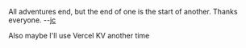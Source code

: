 All adventures end, but the end of one is the start of another. Thanks everyone. --[jc](https://jianminchen.com)

Also maybe I'll use Vercel KV another time